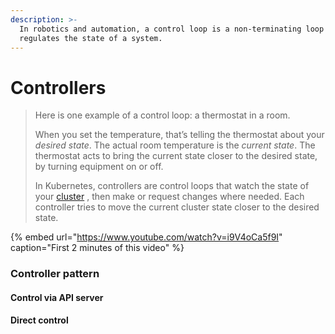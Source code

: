 ```yaml
---
description: >-
  In robotics and automation, a control loop is a non-terminating loop that
  regulates the state of a system.
---
```


# Controllers

> Here is one example of a control loop: a thermostat in a room.
>
> When you set the temperature, that’s telling the thermostat about your _desired state_. The actual room temperature is the _current state_. The thermostat acts to bring the current state closer to the desired state, by turning equipment on or off.
>
> In Kubernetes, controllers are control loops that watch the state of your [cluster](https://kubernetes.io/docs/reference/glossary/?all=true#term-cluster) , then make or request changes where needed. Each controller tries to move the current cluster state closer to the desired state.

{% embed url="https://www.youtube.com/watch?v=i9V4oCa5f9I" caption="First 2 minutes of this video" %}

### Controller pattern <a id="controller-pattern"></a>

#### Control via API server <a id="control-via-api-server"></a>

#### Direct control <a id="direct-control"></a>











